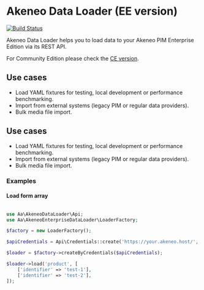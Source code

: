 # Akeneo Data Loader (EE version)

[![Build Status](https://travis-ci.org/a-ast/akeneo-data-loader-ee.svg?branch=master)](https://travis-ci.org/a-ast/akeneo-data-loader)

Akeneo Data Loader helps you to load data to your Akeneo PIM Enterprise Edition via its REST API. 

For Community Edition please check the [CE version](https://github.com/a-ast/akeneo-data-loader).

## Use cases

* Load YAML fixtures for testing, local development or performance benchmarking.
* Import from external systems (legacy PIM or regular data providers). 
* Bulk media file import.

## Use cases

* Load YAML fixtures for testing, local development or performance benchmarking.
* Import from external systems (legacy PIM or regular data providers). 
* Bulk media file import.

### Examples

#### Load form array

```php

use Aa\AkeneoDataLoader\Api;
use Aa\AkeneoEnterpriseDataLoader\LoaderFactory;

$factory = new LoaderFactory();

$apiCredentials = Api\Credentials::create('https://your.akeneo.host/', 'clientId', 'secret', 'username', 'password');

$loader = $factory->createByCredentials($apiCredentials);

$loader->load('product', [
    ['identifier' => 'test-1'],
    ['identifier' => 'test-2'],
]);
```
